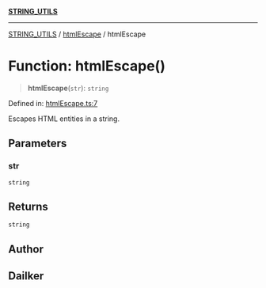 [**STRING_UTILS**](../../README.md)

***

[STRING_UTILS](../../README.md) / [htmlEscape](../README.md) / htmlEscape

# Function: htmlEscape()

> **htmlEscape**(`str`): `string`

Defined in: [htmlEscape.ts:7](https://github.com/dailker/everyutil/blob/8f300660b66ac2494c2be96f685de3b5cdab8ba1/src/string/htmlEscape.ts#L7)

Escapes HTML entities in a string.

## Parameters

### str

`string`

## Returns

`string`

## Author

## Dailker
